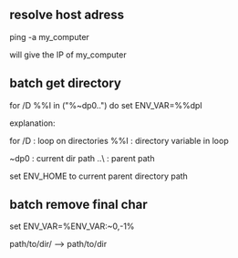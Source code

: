 
##  resolve host adress 

ping -a my_computer 

will give the IP of my_computer



##  batch get directory 

for /D  %%I in ("%~dp0..\") do set ENV_VAR=%%dpI


explanation:

for /D : loop on directories
%%I : directory variable in loop

~dp0 : current dir path
..\ : parent path

set ENV_HOME to current parent directory path




##  batch remove final char 

set ENV_VAR=%ENV_VAR:~0,-1%

path/to/dir/  --> path/to/dir




##   
##   
##   
##   
##   
##   
##   
##   



